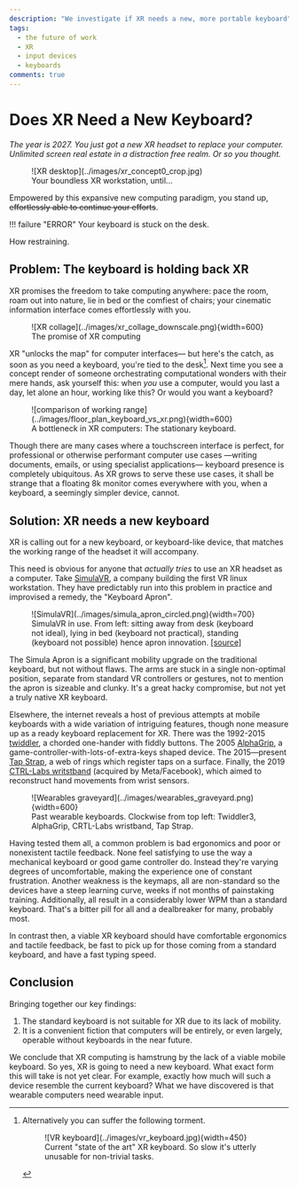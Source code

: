 ```yaml
---
description: "We investigate if XR needs a new, more portable keyboard"
tags:
  - the future of work
  - XR 
  - input devices
  - keyboards
comments: true
---
```


<!-- TODO: put Prev/Next article at top (css?)  -->

# Does XR Need a New Keyboard? 
*The year is 2027. You just got a new XR headset to replace your computer. Unlimited screen real estate in a distraction free realm. Or so you thought.* 

<figure markdown>
  ![XR desktop](../images/xr_concept0_crop.jpg)
  <figcaption>Your boundless XR workstation, until...</figcaption>
</figure>

Empowered by this expansive new computing paradigm, you stand up, ~~effortlessly able to continue your efforts~~.


<!-- Here's the problem: your keyboard is stuck on the desk. -->


!!! failure "ERROR"
    Your keyboard is stuck on the desk.

How restraining.

<!-- ## The promise of XR -->

## Problem: The keyboard is holding back XR

<!-- a greater landscape of computing environments -->
XR promises the freedom to take computing anywhere: pace the room, roam out into nature, lie in bed or the comfiest of chairs; your cinematic information interface comes effortlessly with you.

<figure markdown>
  ![XR collage](../images/xr_collage_downscale.png){width=600}
  <figcaption> The promise of XR computing </figcaption>
</figure>
<!-- limitless computing -->

XR "unlocks the map" for computer interfaces— but here's the catch, as soon as you need a keyboard, you're tied to the desk[^1].
Next time you see a concept render of someone orchestrating computational wonders with their mere hands, ask yourself this: when *you* use a computer, would you last a day, let alone an hour, working like this? Or would you want a keyboard?

[^1]: 
    Alternatively you can suffer the following torment.

    <figure markdown> 
      ![VR keyboard](../images/vr_keyboard.jpg){width=450}
      <figcaption> Current "state of the art" XR keyboard. So slow it's utterly unusable for non-trivial tasks. </figcaption>
    </figure>

<figure markdown>
  ![comparison of working range](../images/floor_plan_keyboard_vs_xr.png){width=600}
  <figcaption> A bottleneck in XR computers: The stationary keyboard. </figcaption>
</figure>

Though there are many cases where a touchscreen interface is perfect, for professional or otherwise performant computer use cases —writing documents, emails, or using specialist applications— keyboard presence is completely ubiquitous.
As XR grows to serve these use cases, it shall be strange that a floating 8k monitor comes everywhere with you, when a keyboard, a seemingly simpler device, cannot.

## Solution: XR needs a new keyboard
XR is calling out for a new keyboard, or keyboard-like device, that matches the working range of the headset it will accompany. 

This need is obvious for anyone that *actually tries* to use an XR headset as a computer. 
Take [SimulaVR](https://simulavr.com), a company building the first VR linux workstation. They have predictably run into this problem in practice and improvised a remedy, the "Keyboard Apron".

<figure markdown>
  ![SimulaVR](../images/simula_apron_circled.png){width=700}
  <figcaption> SimulaVR in use. From left: sitting away from desk (keyboard not ideal), lying in bed (keyboard not practical), standing (keyboard not possible) hence apron innovation. <a href="https://twitter.com/georgewsinger/status/1507840684556009478?cxt=HHwWjIC-zaPH9uwpAAAA">[source]</a> </figcaption>
</figure>

The Simula Apron is a significant mobility upgrade on the traditional keyboard, but not without flaws.
The arms are stuck in a single non-optimal position, separate from standard VR controllers or gestures, not to mention the apron is sizeable and clunky.
It's a great hacky compromise, but not yet a truly native XR keyboard. 

Elsewhere, the internet reveals a host of previous attempts at mobile keyboards with a wide variation of intriguing features, though none measure up as a ready keyboard replacement for XR. 
There was the 1992-2015 [twiddler](https://twiddler.tekgear.com), a chorded one-hander with fiddly buttons.
The 2005 [AlphaGrip](http://www.alphagrips.com), a game-controller-with-lots-of-extra-keys shaped device.
The 2015—present [Tap Strap](https://www.tapwithus.com), a web of rings which register taps on a surface.
Finally, the 2019 [CTRL-Labs writstband](https://www.curtisbarbre.com/ctrl-kit) (acquired by Meta/Facebook), which aimed to reconstruct hand movements from wrist sensors.
   
<figure markdown>
  ![Wearables graveyard](../images/wearables_graveyard.png){width=600}
  <figcaption> Past wearable keyboards. Clockwise from top left: Twiddler3, AlphaGrip, CRTL-Labs wristband, Tap Strap. </figcaption>
</figure>

Having tested them all, a common problem is bad ergonomics and poor or nonexistent tactile feedback.
None feel satisfying to use the way a mechanical keyboard or good game controller do.
Instead they're varying degrees of uncomfortable, making the experience one of constant frustration.
Another weakness is the keymaps, all are non-standard so the devices have a steep learning curve, weeks if not months of painstaking training. 
Additionally, all result in a considerably lower WPM than a standard keyboard. That's a bitter pill for all and a dealbreaker for many, probably most.

In contrast then, a viable XR keyboard should have comfortable ergonomics and tactile feedback, be fast to pick up for those coming from a standard keyboard, and have a fast typing speed.

<!-- Note: the touchscreen keyboard found on mobile phones is no good here because...  -->

<!-- a better solutions might now be available due to consumer 3D printing (better fit ergonomics) and the rise of XR (impetus) -->


## Conclusion
Bringing together our key findings:

1. The standard keyboard is not suitable for XR due to its lack of mobility.
2. It is a convenient fiction that computers will be entirely, or even largely, operable without keyboards in the near future.

We conclude that XR computing is hamstrung by the lack of a viable mobile keyboard. So yes, XR is going to need a new keyboard.
What exact form this will take is not yet clear.
For example, exactly how much will such a device resemble the current keyboard?
What we have discovered is that wearable computers need wearable input.

<!-- What we do know is that if you want a mobile computer, then your going to want mobile input.  -->

<!-- I want an XR computer and so I want this. -->
<!-- If no one else is going to build this, I might just do it myself. -->

<!-- # NOTES -->

<!-- ## BIG QUOTE  -->
<!-- <div style="text-align:center; margin-left:auto; margin-right:auto; max-width:80%"> -->
<!--   <font size="+1"> -->
<!--     <i>"This is bigger and centred text, lets put a nice little quote here for our lovely readers. But what about my magic bean and line overflow?"</i> -->
<!--   </font> -->
<!-- </div> -->

<!-- ## Why is nobody building this
- For the size of investment going into VR, I find it amazing how little attention there is on this issue
- lack of foresight
- if our thesis is true, what systematic forces might lead the market to overlook this
- Why haven't the big tech companies developing XR technology been working on wearable keyboard input
- XR evolves into a keyboardless computing environment 
- iPadification Fallacy -> undervalue the keyboard
- lazy option, new hardware/devoces is hard
- Meta, currently the biggest player in this space, is marketing XR foremostly as a social-interactive entertainment metaverse, generally devoid of 1st class desktop functionality (and hence keyboard input)-- and many others are following suit.
- text input and manipulation is core to human communication with computers.
- Desktops are like western cooking, the phone is like japanese cooking, everything is cut for you but that doesnt mean they dont have knifes in japan.
- the parable of the fool in the japanese restaurant
- A fool might be lead to believe there are no knifes in japan. go to any resturant and find that the food is already in bitesize chunks. the fools concludes that knifes are not needed in cooking.
- but ask any chef in japan or the world, if they had to cook with only one tool from their kitchen, of course they take their chefs knife.
- Similarly, A fool might use a mobile phone and be conviced that in the future, computers do not need physical keyboards. 
- Mobile computing is like japanese food already prepared into easy bitesize chunks-- all the keyboards are in the kitchen
- all the apps are written with a keyboard.
- in XR the kitchen and the eating will be merged, 
 -->

<!-- ## the need for keyboards
- a need for what the keyboard provides: fast text and symbolic input, cannot be made be redundant in the XR computing platform, certainly not in the foreseeable future.
- People will continue to want to edit documents, emails, spreadsheets,kj code and use keyboard shortcuts-- task which are clunky using alternatives such as touchscreens or voice assistants.
-->
